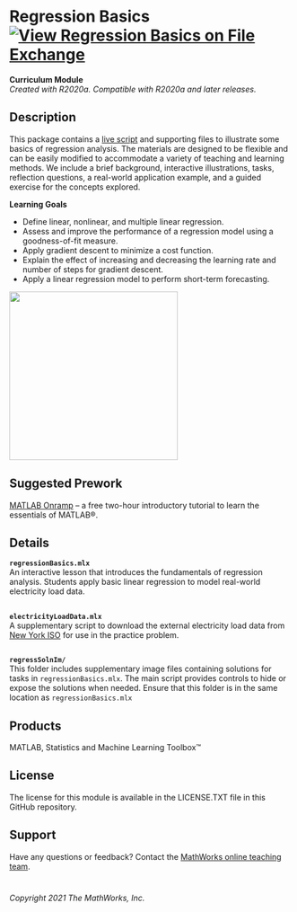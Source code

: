 # Regression Basics[![View Regression Basics on File Exchange](https://www.mathworks.com/matlabcentral/images/matlab-file-exchange.svg)](https://www.mathworks.com/matlabcentral/fileexchange/93435-regression-basics)  
**Curriculum Module**  
_Created with R2020a. Compatible with R2020a and later releases._  

## Description ##
This package contains a [live script](https://www.mathworks.com/products/matlab/live-editor.html) and supporting files to illustrate some basics of regression analysis. The materials are designed to be flexible and can be easily modified to accommodate a variety of teaching and learning methods. We include a brief background, interactive illustrations, tasks, reflection questions, a real-world application example, and a guided exercise for the concepts explored.

**Learning Goals**
- Define linear, nonlinear, and multiple linear regression.
- Assess and improve the performance of a regression model using a goodness-of-fit measure.
- Apply gradient descent to minimize a cost function.
- Explain the effect of increasing and decreasing the learning rate and number of steps for gradient descent.
- Apply a linear regression model to perform short-term forecasting.

<img src="https://www.mathworks.com/content/mathworks/www/en/academia/courseware/regression-basics/_jcr_content/mainParsys/columns_1254430605_c/2/columns_copy/1/image.adapt.full.high.gif/1620282183338.gif" height = "300"/>  

## Suggested Prework ## 
[MATLAB Onramp](https://www.mathworks.com/learn/tutorials/matlab-onramp.html) – a free two-hour introductory tutorial to learn the essentials of MATLAB®.  

## Details ##

**`regressionBasics.mlx`**  
An interactive lesson that introduces the fundamentals of regression analysis. Students apply basic linear regression to model real-world electricity load data.

## ##
**`electricityLoadData.mlx`**  
A supplementary script to download the external electricity load data from [New York ISO](http://mis.nyiso.com/public/) for use in the practice problem.  

## ##
**`regressSolnIm/`**  
This folder includes supplementary image files containing solutions for tasks in `regressionBasics.mlx`. The main script provides controls to hide or expose the solutions when needed. Ensure that this folder is in the same location as `regressionBasics.mlx`

## Products ##
MATLAB, Statistics and Machine Learning Toolbox™

## License ##
The license for this module is available in the LICENSE.TXT file in this GitHub repository.

## Support ##
Have any questions or feedback? Contact the [MathWorks online teaching team](mailto:onlineteaching@mathworks.com).

# #
_Copyright 2021 The MathWorks, Inc._

